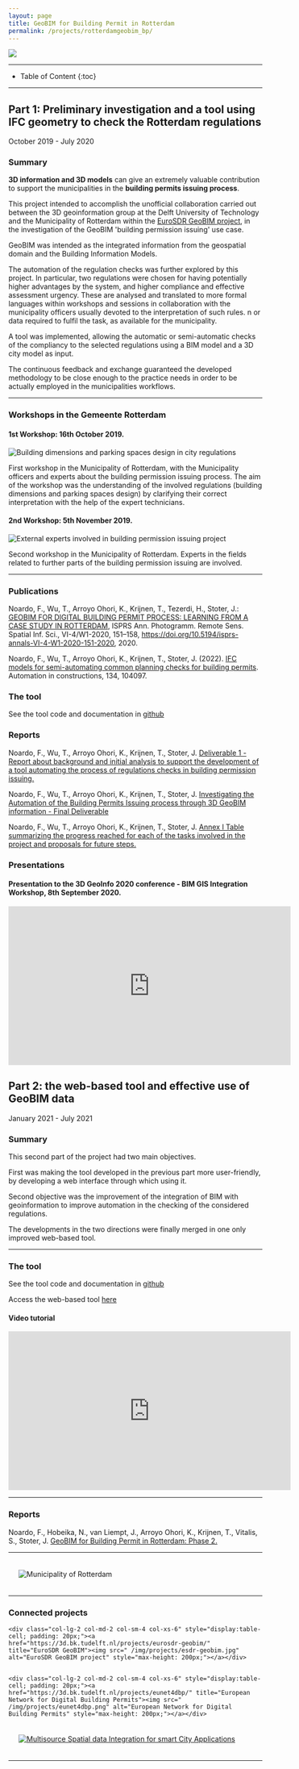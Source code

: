 ```yaml
---
layout: page
title: GeoBIM for Building Permit in Rotterdam
permalink: /projects/rotterdamgeobim_bp/
---
```


<div class="row">
  <div class="col-sm-12 col-xs-12"><img class="img-responsive" src="{{ "/projects/rotterdamgeobim_bp/imgs/dimensions.png" }}"></div>
</div>

- - -

* Table of Content
{:toc}

- - -

## Part 1: Preliminary investigation and a tool using IFC geometry to check the Rotterdam regulations

October 2019 - July 2020

### Summary

**3D information and 3D models** can give an extremely valuable contribution to support the municipalities in the **building permits issuing process**.

This project intended to accomplish the unofficial collaboration carried out between the 3D geoinformation group at the Delft University of Technology and the Municipality of Rotterdam within the [EuroSDR GeoBIM project](https://3d.bk.tudelft.nl/projects/eurosdr-geobim/), in the investigation of the GeoBIM 'building permission issuing' use case. 

GeoBIM was intended as the integrated information from the geospatial domain and the Building Information Models.

The automation of the regulation checks was further explored by this project. In particular, two regulations were chosen for having potentially higher advantages by the system, and higher compliance and effective assessment urgency. These are analysed and translated to more formal languages within workshops and sessions in collaboration with the municipality officers usually devoted to the interpretation of such rules.
n or data required to fulfil the task, as available for the municipality.

A tool was implemented, allowing the automatic or semi-automatic checks of the compliancy to the selected regulations using a BIM model and a 3D city model as input.

The continuous feedback and exchange guaranteed the developed methodology to be close enough to the practice needs in order to be actually employed in the municipalities workflows.

 - - -

### Workshops in the Gemeente Rotterdam

#### 1st Workshop: 16th October 2019.

<div class="row">
<div class="col-lg-6 col-md-6 col-sm-12 col-xs-12" style="display:table-cell;"><a title="16/10/2019 Workshop 1"><img src="/projects/rotterdamgeobim_bp/imgs/workshop1.png" alt="Building dimensions and parking spaces design in city regulations" ></a></div>
<p class="text-left">First workshop in the Municipality of Rotterdam, with the Municipality officers and experts about the building permission issuing process. The aim of the workshop was the understanding of the involved regulations (building dimensions and parking spaces design) by clarifying their correct interpretation with the help of the expert technicians. </p>
</div>

#### 2nd Workshop: 5th November 2019.

<div class="row">
<div class="col-lg-6 col-md-6 col-sm-12 col-xs-12" style="display:table-cell;"><a title="05/11/2019 Workshop 2"><img src="/projects/rotterdamgeobim_bp/imgs/workshop2.png" alt="External experts involved in building permission issuing project" ></a></div>
<p class="text-left">Second workshop in the Municipality of Rotterdam. Experts in the fields related to further parts of the building permission issuing are involved.</p>
</div>

- - -

### Publications

Noardo, F., Wu, T., Arroyo Ohori, K., Krijnen, T., Tezerdi, H., Stoter, J.: [GEOBIM FOR DIGITAL BUILDING PERMIT PROCESS: LEARNING FROM A CASE STUDY IN ROTTERDAM](https://www.isprs-ann-photogramm-remote-sens-spatial-inf-sci.net/VI-4-W1-2020/151/2020/), ISPRS Ann. Photogramm. Remote Sens. Spatial Inf. Sci., VI-4/W1-2020, 151–158, https://doi.org/10.5194/isprs-annals-VI-4-W1-2020-151-2020, 2020.

Noardo, F., Wu, T., Arroyo Ohori, K., Krijnen, T., Stoter, J. (2022). [IFC models for semi-automating common planning checks for building permits](https://doi.org/10.1016/j.autcon.2021.104097). Automation in constructions, 134, 104097.

### The tool

See the tool code and documentation in [github](https://github.com/twut/GEOBIM_Tool)


### Reports

Noardo, F., Wu, T., Arroyo Ohori, K., Krijnen, T., Stoter, J. [Deliverable 1 - Report about background and initial analysis to support the development of a tool automating the process of regulations checks in building permission issuing.](/projects/rotterdamgeobim_bp/Deliverable1_v2.pdf)

Noardo, F., Wu, T., Arroyo Ohori, K., Krijnen, T., Stoter, J. [Investigating the Automation of the Building Permits Issuing process through 3D GeoBIM information - Final Deliverable](/projects/rotterdamgeobim_bp/Rotterdam2DBP.pdf)

Noardo, F., Wu, T., Arroyo Ohori, K., Krijnen, T., Stoter, J. [Annex I
Table summarizing the progress reached for each of the tasks involved in the project and proposals for future steps.](/projects/rotterdamgeobim_bp/AnnexI-ProjectProgress.pdf)


### Presentations

#### Presentation to the 3D GeoInfo 2020 conference - BIM GIS Integration Workshop, 8th September 2020.

<iframe width="560" height="315" src="https://www.youtube.com/embed/upUlaOkI2-Y" frameborder="0" allow="accelerometer; autoplay; encrypted-media; gyroscope; picture-in-picture" allowfullscreen></iframe>


## Part 2: the web-based tool and effective use of GeoBIM data

January 2021 - July 2021

### Summary

This second part of the project had two main objectives.

First was making the tool developed in the previous part more user-friendly, by developing a web interface through which using it.

Second objective was the improvement of the integration of BIM with geoinformation to improve automation in the checking of the considered regulations.

The developments in the two directions were finally merged in one only improved web-based tool.



- - -

### The tool

See the tool code and documentation in [github](https://github.com/tudelft3d/GeoBIM-building-permit-tool)

Access the web-based tool [here](http://godzilla.bk.tudelft.nl/geobim-tool/viewer)

#### Video tutorial

<iframe width="560" height="315" src="https://www.youtube.com/embed/LzFUSJdmsl4" title="YouTube video player" frameborder="0" allow="accelerometer; autoplay; clipboard-write; encrypted-media; gyroscope; picture-in-picture" allowfullscreen></iframe>


- - -

### Reports

Noardo, F., Hobeika, N., van Liempt, J., Arroyo Ohori, K., Krijnen, T., Vitalis, S., Stoter, J. [GeoBIM for Building Permit in Rotterdam: Phase 2.](/projects/rotterdamgeobim_bp/GeoBIMBP-Phase2.pdf)







- - -


<div class="row">

  <div class="col-lg-3 col-md-3 col-sm-4 col-xs-6" style="display:table-cell; padding: 20px;"><a title="Gemeente Rotterdam"> <img src="/projects/rotterdamgeobim_bp/imgs/rotterdamlogo.jpg" alt="Municipality of Rotterdam" style="max-height: 200px;"></a></div>
</div>

- - -


### Connected projects

<div class="row">

    <div class="col-lg-2 col-md-2 col-sm-4 col-xs-6" style="display:table-cell; padding: 20px;"><a href="https://3d.bk.tudelft.nl/projects/eurosdr-geobim/" title="EuroSDR GeoBIM"><img src=" /img/projects/esdr-geobim.jpg" alt="EuroSDR GeoBIM project" style="max-height: 200px;"></a></div>
    

    <div class="col-lg-2 col-md-2 col-sm-4 col-xs-6" style="display:table-cell; padding: 20px;"><a href="https://3d.bk.tudelft.nl/projects/eunet4dbp/" title="European Network for Digital Building Permits"><img src=" /img/projects/eunet4dbp.png" alt="European Network for Digital Building Permits" style="max-height: 200px;"></a></div>


  <div class="col-lg-2 col-md-2 col-sm-4 col-xs-6" style="display:table-cell; padding: 20px;"><a href="https://3d.bk.tudelft.nl/projects/leadingfellow/" title="Multisource Spatial data Integration for smart City Applications"><img src=" /img/projects/logoLF-2.png" alt="Multisource Spatial data Integration for smart City Applications" style="max-height: 200px;"></a></div>


</div>

- - -
<!--
## Team

<div class="row">
    {% include project_team.html project_name='esdr-geobim' %}
</div>
-->